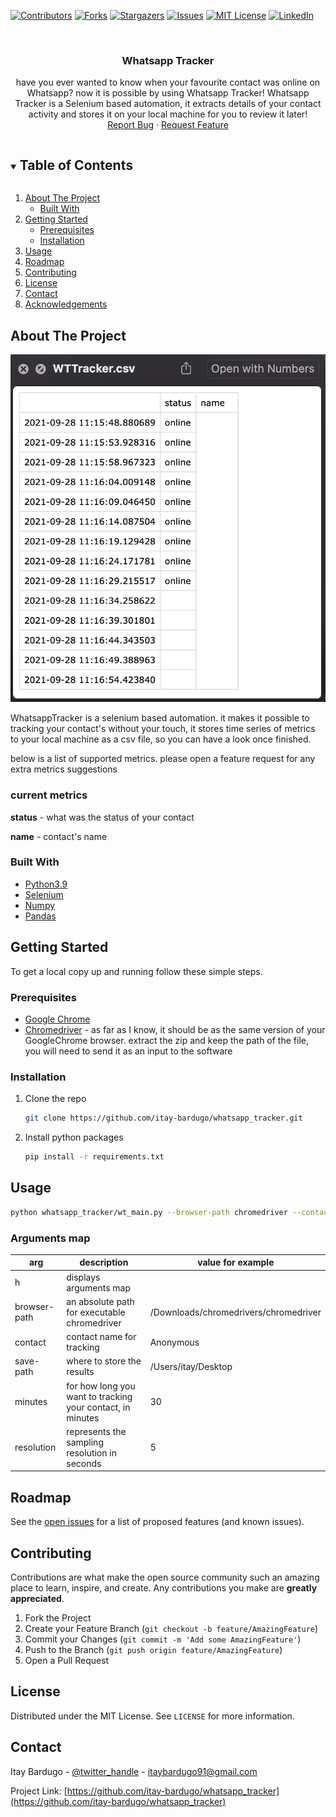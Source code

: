 <!-- PROJECT SHIELDS -->
<!--
*** I'm using markdown "reference style" links for readability.
*** Reference links are enclosed in brackets [ ] instead of parentheses ( ).
*** See the bottom of this document for the declaration of the reference variables
*** for contributors-url, forks-url, etc. This is an optional, concise syntax you may use.
*** https://www.markdownguide.org/basic-syntax/#reference-style-links
-->
[![Contributors][contributors-shield]][contributors-url]
[![Forks][forks-shield]][forks-url]
[![Stargazers][stars-shield]][stars-url]
[![Issues][issues-shield]][issues-url]
[![MIT License][license-shield]][license-url]
[![LinkedIn][linkedin-shield]][linkedin-url]




<!-- PROJECT LOGO -->
<br />
<p align="center">
  <h3 align="center">Whatsapp Tracker</h3>

  <p align="center">
    have you ever wanted to know when your favourite contact was online on Whatsapp?
    now it is possible by using Whatsapp Tracker!
    Whatsapp Tracker is a Selenium based automation, it extracts details of your contact
    activity and stores it on your local machine for you to review it later! 
    <br />
    <a href="https://github.com/itay-bardugo/whatsapp_tracker/issues">Report Bug</a>
    ·
    <a href="https://github.com/itay-bardugo/whatsapp_tracker/issues">Request Feature</a>
  </p>
</p>



<!-- TABLE OF CONTENTS -->
<details open="open">
  <summary><h2 style="display: inline-block">Table of Contents</h2></summary>
  <ol>
    <li>
      <a href="#about-the-project">About The Project</a>
      <ul>
        <li><a href="#built-with">Built With</a></li>
      </ul>
    </li>
    <li>
      <a href="#getting-started">Getting Started</a>
      <ul>
        <li><a href="#prerequisites">Prerequisites</a></li>
        <li><a href="#installation">Installation</a></li>
      </ul>
    </li>
    <li><a href="#usage">Usage</a></li>
    <li><a href="#roadmap">Roadmap</a></li>
    <li><a href="#contributing">Contributing</a></li>
    <li><a href="#license">License</a></li>
    <li><a href="#contact">Contact</a></li>
    <li><a href="#acknowledgements">Acknowledgements</a></li>
  </ol>
</details>



<!-- ABOUT THE PROJECT -->
## <a name="about-the-project"></a>About The Project

[![Product Name Screen Shot][product-screenshot]]()

WhatsappTracker is a selenium based automation.
it makes it possible to tracking your contact's without your touch, it stores time series of metrics
to your local machine as a csv file, so you can have a look once finished.

below is a list of supported metrics.
please open a feature request for any extra metrics suggestions

### current metrics

**status** - what was the status of your contact

**name** - contact's name



### Built With

* [Python3.9](https://www.python.org/)
* [Selenium](https://www.selenium.dev/)
* [Numpy](https://numpy.org/)
* [Pandas](https://pandas.pydata.org/)



<!-- GETTING STARTED -->
## Getting Started

To get a local copy up and running follow these simple steps.

### Prerequisites
* [Google Chrome](https://www.google.com/chrome)
* [Chromedriver](https://chromedriver.chromium.org/downloads) - as far as I know, it should be 
as the same version of your GoogleChrome browser.
  extract the zip and keep the path of the file, you will need to send it as an input to the software
  
### Installation

1. Clone the repo
   ```sh
   git clone https://github.com/itay-bardugo/whatsapp_tracker.git
   ```
2. Install python packages
   ```sh
   pip install -r requirements.txt
   ```


<!-- USAGE EXAMPLES -->
## Usage
```sh
python whatsapp_tracker/wt_main.py --browser-path chromedriver --contact "contact name" --save-path /Users/itay/Downloads --minutes 2 --resolution 5
```
### Arguments map
|  arg   |  description |  value for example |
|  ---   |  ----------- |  ----------------- |
|   h    |  displays arguments map | |     
|  browser-path | an absolute path for executable chromedriver | /Downloads/chromedrivers/chromedriver |
|  contact  |  contact name for tracking  |  Anonymous |
| save-path | where to store the results | /Users/itay/Desktop |
| minutes   | for how long you want to tracking your contact, in minutes | 30 |
| resolution | represents the sampling resolution in seconds | 5 |


<!-- ROADMAP -->
## Roadmap

See the [open issues](https://github.com/itay-bardugo/whatsapp_tracker/issues) for a list of proposed features (and known issues).



<!-- CONTRIBUTING -->
## Contributing

Contributions are what make the open source community such an amazing place to learn, inspire, and create. Any contributions you make are **greatly appreciated**.

1. Fork the Project
2. Create your Feature Branch (`git checkout -b feature/AmazingFeature`)
3. Commit your Changes (`git commit -m 'Add some AmazingFeature'`)
4. Push to the Branch (`git push origin feature/AmazingFeature`)
5. Open a Pull Request



<!-- LICENSE -->
## License

Distributed under the MIT License. See `LICENSE` for more information.



<!-- CONTACT -->
## Contact

Itay Bardugo - [@twitter_handle](https://twitter.com/itaybardugo) - itaybardugo91@gmail.com

Project Link: [https://github.com/itay-bardugo/whatsapp_tracker](https://github.com/itay-bardugo/whatsapp_tracker)




<!-- MARKDOWN LINKS & IMAGES -->
<!-- https://www.markdownguide.org/basic-syntax/#reference-style-links -->
[contributors-shield]: https://img.shields.io/github/contributors/itay-bardugo/whatsapp_tracker.svg?style=for-the-badge
[contributors-url]: https://github.com/itay-bardugo/whatsapp_tracker/graphs/contributors
[forks-shield]: https://img.shields.io/github/forks/itay-bardugo/whatsapp_tracker.svg?style=for-the-badge
[forks-url]: https://github.com/itay-bardugo/whatsapp_tracker/network/members
[stars-shield]: https://img.shields.io/github/stars/itay-bardugo/whatsapp_tracker.svg?style=for-the-badge
[stars-url]: https://github.com/itay-bardugo/whatsapp_tracker/stargazers
[issues-shield]: https://img.shields.io/github/issues/itay-bardugo/whatsapp_tracker.svg?style=for-the-badge
[issues-url]: https://github.com/itay-bardugo/whatsapp_tracker/issues
[license-shield]: https://img.shields.io/github/license/itay-bardugo/whatsapp_tracker.svg?style=for-the-badge
[license-url]: https://github.com/itay-bardugo/whatsapp_tracker/blob/master/LICENSE
[linkedin-shield]: https://img.shields.io/badge/-LinkedIn-black.svg?style=for-the-badge&logo=linkedin&colorB=555
[linkedin-url]: https://linkedin.com/in/itay-bardugo-411571a5
[product-screenshot]: docs/images/screenshot.png
